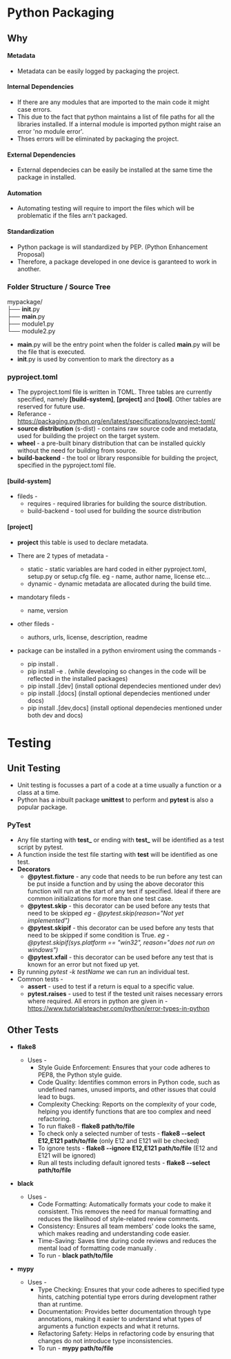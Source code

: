 # Python Packaging    
## Why
#### Metadata      
* Metadata can be easily logged by packaging the project.   

#### Internal Dependencies      
* If there are any modules that are imported to the main code it might case errors.      
* This due to the fact that python maintains a list of file paths for all the libraries installed. If a internal module is imported python might raise an error 'no module error'.        
* Thses errors will be eliminated by packaging the project.     

#### External Dependencies     
* External dependecies can be easily be installed at the same time the package in installed.       

#### Automation     
* Automating testing will require to import the files which will be problematic if the files arn't packaged.

#### Standardization       
* Python package is will standardized by PEP. (Python Enhancement Proposal) 
* Therefore, a package developed in one device is garanteed to work in another.
### Folder Structure / Source Tree
mypackage/           
├── __init__.py            
├── __main__.py          
├──  module1.py      
└──  module2.py             
* __main__.py will be the entry point when the folder is called __main__.py will be the file that is executed.       
* __init__.py is used by convention to mark the directory as a 

### pyproject.toml
* The pyproject.toml file is written in TOML. Three tables are currently specified, namely **[build-system]**, **[project]** and **[tool]**. Other tables are reserved for future use.         
* Referance - https://packaging.python.org/en/latest/specifications/pyproject-toml/                  
* **source distribution** (s-dist) - contains raw source code and metadata, used for building the project on the target system.         
* **wheel** - a pre-built binary distribution that can be installed quickly without the need for building from source.
* **build-backend** - the tool or library responsible for building the project, specified in the pyproject.toml file.               
#### [build-system]      
* fileds - 
    * requires - required libraries for building the source distribution.                   
    * build-backend - tool used for building the source distribution        

#### [project]           
* **project** this table is used to declare metadata.       
* There are 2 types of metadata -             
    * static - static variables are hard coded in either pyproject.toml, setup.py or setup.cfg file. eg - name, author name, license etc...                   
    * dynamic - dynamic metadata are allocated during the build time.     

* mandotary fileds -             
    * name, version
* other fileds - 
    * authors, urls, license, description, readme
* package can be installed in a python enviroment using the commands -          
    * pip install .
    * pip install -e .    (while developing so changes in the code will be reflected in the installed packages)
    * pip install .[dev]  (install optional dependecies mentioned under dev)
    * pip install .[docs]  (install optional dependecies mentioned under docs)
    * pip install .[dev,docs]  (install optional dependecies mentioned under both dev and docs)
              

# Testing            
## Unit Testing   
* Unit testing is focusses a part of a code at a time usually a function or a class at a time.        
* Python has a inbuilt package **unittest** to perform and **pytest** is also a popular package.                   
### PyTest           
* Any file starting with **test_** or ending with **test_** will be identified as a test script by pytest.               
* A function inside the test file starting with **test** will be identified as one test.       
* **Decorators**         
    * **@pytest.fixture** - any code that needs to be run before any test can be put inside a function and by using the above decorator this function will run at the start of any test if specified. Ideal if there are common initializations for more than one test case.      
    * **@pytest.skip** - this decorator can be used before any tests that need to be skipped *eg - @pytest.skip(reason="Not yet implemented")*                  
    * **@pytest.skipif** -  this decorator can be used before any tests that need to be skipped if some condition is True. *eg - @pytest.skipif(sys.platform == "win32", reason="does not run on windows")*   
    * **@pytest.xfail** - this decorator can be used before any test that is known for an error but not fixed up yet. 
* By running *pytest -k testName* we can run an individual test.      
* Common tests -        
    * **assert** - used to test if a return is equal to a specific value.       
    * **pytest.raises** - used to test if the tested unit raises necessary errors where required. All errors in python are given in - https://www.tutorialsteacher.com/python/error-types-in-python          

## Other Tests        
* **flake8**           
    * Uses -      
        * Style Guide Enforcement: Ensures that your code adheres to PEP8, the Python style guide.
        * Code Quality: Identifies common errors in Python code, such as undefined names, unused imports, and other issues that could lead to bugs.    
        * Complexity Checking: Reports on the complexity of your code, helping you identify functions that are too complex and need refactoring.               
        * To run flake8 - **flake8 path/to/file**            
        * To check only a selected number of tests - **flake8 --select E12,E121 path/to/file** (only E12 and E121 will be checked)          
        * To ignore tests - **flake8 --ignore E12,E121 path/to/file** (E12 and E121 will be ignored)                  
        * Run all tests including default ignored tests - **flake8 --select path/to/file**                                        

* **black**       
    * Uses -       
        * Code Formatting: Automatically formats your code to make it consistent. This removes the need for manual formatting and reduces the likelihood of style-related review comments.                    
        * Consistency: Ensures all team members' code looks the same, which makes reading and understanding code easier.          
        * Time-Saving: Saves time during code reviews and reduces the mental load of formatting code manually  .               
        * To run - **black path/to/file**                  
* **mypy**         
    * Uses -     
        * Type Checking: Ensures that your code adheres to specified type hints, catching potential type errors during development rather than at runtime.
        * Documentation: Provides better documentation through type annotations, making it easier to understand what types of arguments a function expects and what it returns.
        * Refactoring Safety: Helps in refactoring code by ensuring that changes do not introduce type inconsistencies.               
        * To run - **mypy path/to/file**               
        
